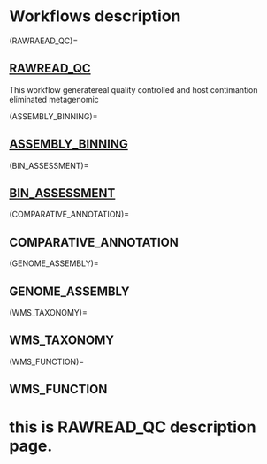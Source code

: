 # Workflows description

(RAWRAEAD_QC)=
## [RAWREAD_QC](RAWREAD_QC_description)

This workflow generatereal quality controlled and host contimantion eliminated  metagenomic 

(ASSEMBLY_BINNING)=
## [ASSEMBLY_BINNING](ASSEMBLY_BINNING_description)

(BIN_ASSESSMENT)=
## [BIN_ASSESSMENT](BIN_ASSESSMENT_description)



(COMPARATIVE_ANNOTATION)=
## COMPARATIVE_ANNOTATION

(GENOME_ASSEMBLY)=
## GENOME_ASSEMBLY

(WMS_TAXONOMY)=
## WMS_TAXONOMY

(WMS_FUNCTION)= 
## WMS_FUNCTION

# this is RAWREAD_QC description page. 


